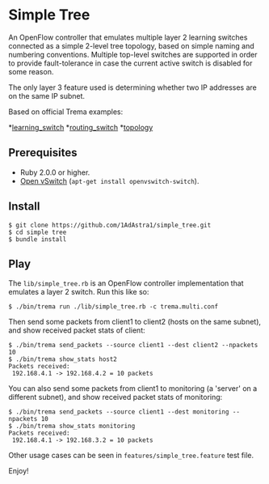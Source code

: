 Simple Tree
===============

An OpenFlow controller that emulates multiple layer 2 learning switches connected as a simple 2-level tree topology, based on simple naming and numbering conventions. Multiple top-level switches are supported in order to provide fault-tolerance in case the current active switch is disabled for some reason.

The only layer 3 feature used is determining whether two IP addresses are on the same IP subnet.

Based on official Trema examples:

*[learning_switch](https://github.com/trema/learning_switch)
*[routing_switch](https://github.com/trema/routing_switch)
*[topology](https://github.com/trema/topology)

Prerequisites
-------------

* Ruby 2.0.0 or higher.
* [Open vSwitch][openvswitch] (`apt-get install openvswitch-switch`).

[openvswitch]: https://openvswitch.org/


Install
-------

```
$ git clone https://github.com/1AdAstra1/simple_tree.git
$ cd simple tree
$ bundle install
```


Play
----

The `lib/simple_tree.rb` is an OpenFlow controller implementation
that emulates a layer 2 switch. Run this like so:

```
$ ./bin/trema run ./lib/simple_tree.rb -c trema.multi.conf
```

Then send some packets from client1 to client2 (hosts on the same subnet), and show received packet
stats of client:

```
$ ./bin/trema send_packets --source client1 --dest client2 --npackets 10
$ ./bin/trema show_stats host2
Packets received:
 192.168.4.1 -> 192.168.4.2 = 10 packets
```

You can also send some packets from client1 to monitoring (a 'server' on a different subnet), and show received packet
stats of monitoring:

```
$ ./bin/trema send_packets --source client1 --dest monitoring --npackets 10
$ ./bin/trema show_stats monitoring
Packets received:
 192.168.4.1 -> 192.168.3.2 = 10 packets
```

Other usage cases can be seen in `features/simple_tree.feature` test file.

Enjoy!
